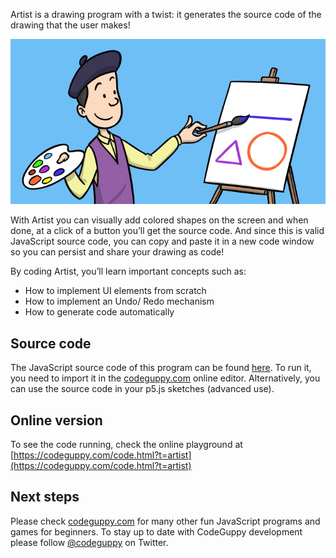 Artist is a drawing program with a twist: it generates the source code of the drawing that the user makes! 

![Image](thumb.png)

With Artist you can visually add colored shapes on the screen and when done, at a click of a button you’ll get the source code. And since this is valid JavaScript source code, you can copy and paste it in a new code window so you can persist and share your drawing as code!

By coding Artist, you’ll learn important concepts such as:

-	How to implement UI elements from scratch
-	How to implement an Undo/ Redo mechanism
-	How to generate code automatically
 
## Source code 
The JavaScript source code of this program can be found [here](sketches/program.js). To run it, you need to import it in the [codeguppy.com](https://codeguppy.com) online editor. Alternatively, you can use the source code in your p5.js sketches (advanced use). 
## Online version 
To see the code running, check the online playground at [https://codeguppy.com/code.html?t=artist](https://codeguppy.com/code.html?t=artist) 
## Next steps 
Please check [codeguppy.com](https://codeguppy.com) for many other fun JavaScript programs and games for beginners. To stay up to date with CodeGuppy development please follow [@codeguppy](https://twitter.com/codeguppy) on Twitter.  
